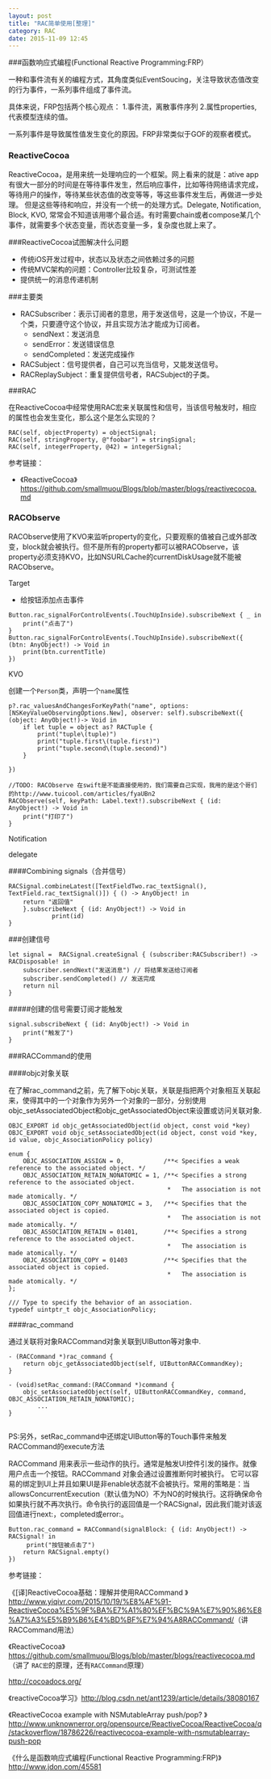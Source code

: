```yaml
---
layout: post
title: "RAC简单使用[整理]"
category: RAC
date: 2015-11-09 12:45
---
```


###函数响应式编程(Functional Reactive Programming:FRP）

一种和事件流有关的编程方式，其角度类似EventSoucing，关注导致状态值改变的行为事件，一系列事件组成了事件流。

具体来说，FRP包括两个核心观点：
1.事件流，离散事件序列
2.属性properties, 代表模型连续的值。

一系列事件是导致属性值发生变化的原因。FRP非常类似于GOF的观察者模式。

### ReactiveCocoa
ReactiveCocoa，是用来统一处理响应的一个框架。网上看来的就是：ative app有很大一部分的时间是在等待事件发生，然后响应事件，比如等待网络请求完成，等待用户的操作，等待某些状态值的改变等等，等这些事件发生后，再做进一步处理。 但是这些等待和响应，并没有一个统一的处理方式。Delegate, Notification, Block, KVO, 常常会不知道该用哪个最合适。有时需要chain或者compose某几个事件，就需要多个状态变量，而状态变量一多，复杂度也就上来了。

###ReactiveCocoa试图解决什么问题

* 传统iOS开发过程中，状态以及状态之间依赖过多的问题
* 传统MVC架构的问题：Controller比较复杂，可测试性差
* 提供统一的消息传递机制

###主要类

* RACSubscriber：表示订阅者的意思，用于发送信号，这是一个协议，不是一个类，只要遵守这个协议，并且实现方法才能成为订阅者。
	* sendNext：发送消息
	* sendError：发送错误信息
	* sendCompleted：发送完成操作
* RACSubject：信号提供者，自己可以充当信号，又能发送信号。
* RACReplaySubject：重复提供信号者，RACSubject的子类。
 

###RAC

在ReactiveCocoa中经常使用RAC宏来关联属性和信号，当该信号触发时，相应的属性也会发生变化，那么这个是怎么实现的？

```
RAC(self, objectProperty) = objectSignal;
RAC(self, stringProperty, @"foobar") = stringSignal;
RAC(self, integerProperty, @42) = integerSignal;
```
参考链接：

* 《ReactiveCocoa》 <https://github.com/smallmuou/Blogs/blob/master/blogs/reactivecocoa.md>


### RACObserve

RACObserve使用了KVO来监听property的变化，只要观察的值被自己或外部改变，block就会被执行。但不是所有的property都可以被RACObserve，该property必须支持KVO，比如NSURLCache的currentDiskUsage就不能被RACObserve。


Target 

* 给按钮添加点击事件

```
Button.rac_signalForControlEvents(.TouchUpInside).subscribeNext { _ in
    print("点击了")
}
Button.rac_signalForControlEvents(.TouchUpInside).subscribeNext({ (btn: AnyObject!) -> Void in
    print(btn.currentTitle)
})
```
KVO

创建一个`Person`类，声明一个`name`属性
```
p?.rac_valuesAndChangesForKeyPath("name", options: [NSKeyValueObservingOptions.New], observer: self).subscribeNext({ (object: AnyObject!)-> Void in
    if let tuple = object as? RACTuple {
        print("tuple\(tuple)")
        print("tuple.first\(tuple.first)")
        print("tuple.second\(tuple.second)")
    }

})
```

```
//TODO: RACObserve 在swift是不能直接使用的，我们需要自己实现，我用的是这个哥们的http://www.tuicool.com/articles/fyaUBn2
RACObserve(self, keyPath: Label.text!).subscribeNext { (id: AnyObject!) -> Void in
    print("打印了")
}
```
Notification

delegate

####Combining signals（合并信号）

```
RACSignal.combineLatest([TextFieldTwo.rac_textSignal(), TextField.rac_textSignal()]) { () -> AnyObject! in
    return "返回值"
    }.subscribeNext { (id: AnyObject!) -> Void in
            print(id)
}
```

###创建信号

```
let signal =  RACSignal.createSignal { (subscriber:RACSubscriber!) -> RACDisposable! in
    subscriber.sendNext("发送消息") // 将结果发送给订阅者
    subscriber.sendCompleted() // 发送完成
    return nil
}
```
#####创建的信号需要订阅才能触发

```
signal.subscribeNext { (id: AnyObject!) -> Void in
    print("触发了")
}
```

###RACCommand的使用

####objc对象关联

在了解rac_command之前，先了解下objc关联，关联是指把两个对象相互关联起来，使得其中的一个对象作为另外一个对象的一部分，分别使用objc_setAssociatedObject和objc_getAssociatedObject来设置或访问关联对象.

```
OBJC_EXPORT id objc_getAssociatedObject(id object, const void *key)
OBJC_EXPORT void objc_setAssociatedObject(id object, const void *key, id value, objc_AssociationPolicy policy)

enum {
    OBJC_ASSOCIATION_ASSIGN = 0,           /**< Specifies a weak reference to the associated object. */
    OBJC_ASSOCIATION_RETAIN_NONATOMIC = 1, /**< Specifies a strong reference to the associated object. 
                                            *   The association is not made atomically. */
    OBJC_ASSOCIATION_COPY_NONATOMIC = 3,   /**< Specifies that the associated object is copied. 
                                            *   The association is not made atomically. */
    OBJC_ASSOCIATION_RETAIN = 01401,       /**< Specifies a strong reference to the associated object.
                                            *   The association is made atomically. */
    OBJC_ASSOCIATION_COPY = 01403          /**< Specifies that the associated object is copied.
                                            *   The association is made atomically. */
};

/// Type to specify the behavior of an association.
typedef uintptr_t objc_AssociationPolicy;
```
####rac_command

通过关联将对象RACCommand对象关联到UIButton等对象中.

```
- (RACCommand *)rac_command {
    return objc_getAssociatedObject(self, UIButtonRACCommandKey);
}

- (void)setRac_command:(RACCommand *)command {
    objc_setAssociatedObject(self, UIButtonRACCommandKey, command, OBJC_ASSOCIATION_RETAIN_NONATOMIC);
        ...
}
    
```

PS:另外，setRac_command中还绑定UIButton等的Touch事件来触发RACCommand的execute方法

RACCommand 用来表示一些动作的执行。通常是触发UI控件引发的操作。就像用户点击一个按钮。RACCommand 对象会通过设置推断何时被执行。 它可以容易的绑定到UI上并且如果UI是非enable状态就不会被执行。常用的策略是：当allowsConcurrentExecution（默认值为NO）不为NO的时候执行。这将确保命令如果执行就不再次执行。命令执行的返回值是一个RACSignal，因此我们能对该返回值进行next:，completed或error:。

```
Button.rac_command = RACCommand(signalBlock: { (id: AnyObject!) -> RACSignal! in
     print("按钮被点击了")
    return RACSignal.empty()
})
```


参考链接：

《[译]ReactiveCocoa基础：理解并使用RACCommand 》<http://www.yiqivr.com/2015/10/19/%E8%AF%91-ReactiveCocoa%E5%9F%BA%E7%A1%80%EF%BC%9A%E7%90%86%E8%A7%A3%E5%B9%B6%E4%BD%BF%E7%94%A8RACCommand/>（讲RACCommand用法）

《ReactiveCocoa》<https://github.com/smallmuou/Blogs/blob/master/blogs/reactivecocoa.md> （讲了 `RAC宏`的原理，还有`RACCommand`原理）

<http://cocoadocs.org/>

《reactiveCocoa学习》<http://blog.csdn.net/ant1239/article/details/38080167>

《ReactiveCocoa example with NSMutableArray push/pop? 》<http://www.unknownerror.org/opensource/ReactiveCocoa/ReactiveCocoa/q/stackoverflow/18786226/reactivecocoa-example-with-nsmutablearray-push-pop>

《什么是函数响应式编程(Functional Reactive Programming:FRP)》<http://www.jdon.com/45581>











